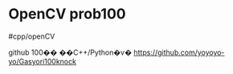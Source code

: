 # OpenCV prob100

#cpp/openCV

github 100�� ��C++/Python�ѵ�
<https://github.com/yoyoyo-yo/Gasyori100knock>
